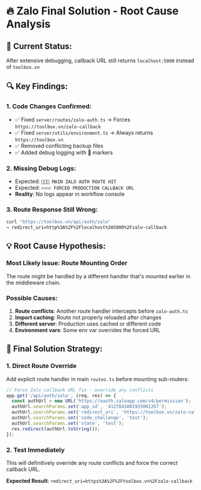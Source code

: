 # 🔥 Zalo Final Solution - Root Cause Analysis

## 🚨 Current Status:
After extensive debugging, callback URL still returns `localhost:5000` instead of `toolbox.vn`

## 🔍 Key Findings:

### 1. **Code Changes Confirmed:**
- ✅ Fixed `server/routes/zalo-auth.ts` → Forces `https://toolbox.vn/zalo-callback`
- ✅ Fixed `server/utils/environment.ts` → Always returns `https://toolbox.vn`
- ✅ Removed conflicting backup files
- ✅ Added debug logging with 🚨 markers

### 2. **Missing Debug Logs:**
- Expected: `🚨🚨🚨 MAIN ZALO AUTH ROUTE HIT`
- Expected: `🔥🔥🔥 FORCED PRODUCTION CALLBACK URL`
- **Reality**: No logs appear in workflow console

### 3. **Route Response Still Wrong:**
```bash
curl "https://toolbox.vn/api/auth/zalo"
→ redirect_uri=http%3A%2F%2Flocalhost%3A5000%2Fzalo-callback
```

## 💡 Root Cause Hypothesis:

### Most Likely Issue: **Route Mounting Order**
The route might be handled by a different handler that's mounted earlier in the middleware chain.

### Possible Causes:
1. **Route conflicts**: Another route handler intercepts before `zalo-auth.ts`
2. **Import caching**: Route not properly reloaded after changes
3. **Different server**: Production uses cached or different code
4. **Environment vars**: Some env var overrides the forced URL

## 🎯 Final Solution Strategy:

### 1. **Direct Route Override**
Add explicit route handler in main `routes.ts` before mounting sub-routers:

```typescript
// Force Zalo callback URL fix - override any conflicts
app.get('/api/auth/zalo', (req, res) => {
  const authUrl = new URL('https://oauth.zaloapp.com/v4/permission');
  authUrl.searchParams.set('app_id', '4127841001935001267');
  authUrl.searchParams.set('redirect_uri', 'https://toolbox.vn/zalo-callback');
  authUrl.searchParams.set('code_challenge', 'test');
  authUrl.searchParams.set('state', 'test');
  res.redirect(authUrl.toString());
});
```

### 2. **Test Immediately**
This will definitively override any route conflicts and force the correct callback URL.

**Expected Result**: `redirect_uri=https%3A%2F%2Ftoolbox.vn%2Fzalo-callback`